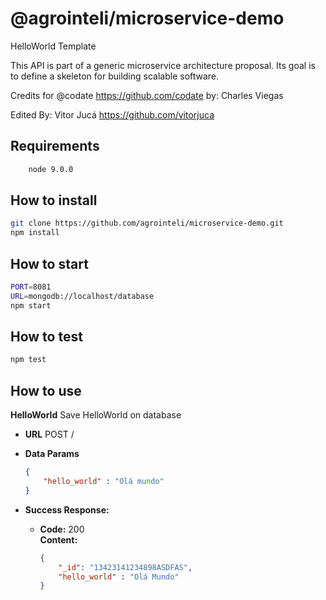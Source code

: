 # @agrointeli/microservice-demo

HelloWorld Template

This API is part of a generic microservice architecture proposal. 
Its goal is to define a skeleton for building scalable software.

Credits for @codate
https://github.com/codate
by: Charles Viegas

Edited By: Vitor Jucá
https://github.com/vitorjuca

## Requirements

```bash
    node 9.0.0
```

## How to install

```bash
git clone https://github.com/agrointeli/microservice-demo.git
npm install
```

## How to start

```bash
PORT=8081
URL=mongodb://localhost/database
npm start 

```
## How to test

```bash
npm test

```

## How to use

**HelloWorld**
    Save HelloWorld on database

* **URL**
    POST /

* **Data Params**
    
    ```json
    { 
        "hello_world" : "Olá mundo" 
    }
    ``` 

* **Success Response:**
    * **Code:** 200 <br />
    **Content:**
    
        ```json
        { 
            "_id": "13423141234898ASDFAS",
            "hello_world" : "Olá Mundo"
        }
        ```